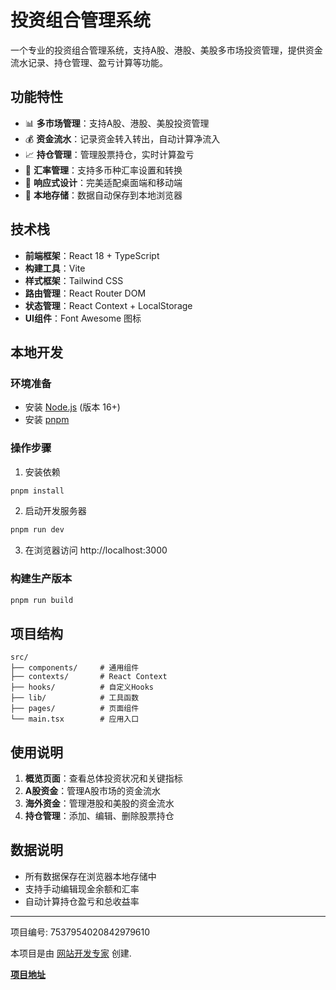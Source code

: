 # 投资组合管理系统

一个专业的投资组合管理系统，支持A股、港股、美股多市场投资管理，提供资金流水记录、持仓管理、盈亏计算等功能。

## 功能特性

- 📊 **多市场管理**：支持A股、港股、美股投资管理
- 💰 **资金流水**：记录资金转入转出，自动计算净流入
- 📈 **持仓管理**：管理股票持仓，实时计算盈亏
- 💱 **汇率管理**：支持多币种汇率设置和转换
- 📱 **响应式设计**：完美适配桌面端和移动端
- 💾 **本地存储**：数据自动保存到本地浏览器

## 技术栈

- **前端框架**：React 18 + TypeScript
- **构建工具**：Vite
- **样式框架**：Tailwind CSS
- **路由管理**：React Router DOM
- **状态管理**：React Context + LocalStorage
- **UI组件**：Font Awesome 图标

## 本地开发

### 环境准备

- 安装 [Node.js](https://nodejs.org/en) (版本 16+)
- 安装 [pnpm](https://pnpm.io/installation)

### 操作步骤

1. 安装依赖
```sh
pnpm install
```

2. 启动开发服务器
```sh
pnpm run dev
```

3. 在浏览器访问 http://localhost:3000

### 构建生产版本

```sh
pnpm run build
```

## 项目结构

```
src/
├── components/     # 通用组件
├── contexts/       # React Context
├── hooks/          # 自定义Hooks
├── lib/            # 工具函数
├── pages/          # 页面组件
└── main.tsx        # 应用入口
```

## 使用说明

1. **概览页面**：查看总体投资状况和关键指标
2. **A股资金**：管理A股市场的资金流水
3. **海外资金**：管理港股和美股的资金流水
4. **持仓管理**：添加、编辑、删除股票持仓

## 数据说明

- 所有数据保存在浏览器本地存储中
- 支持手动编辑现金余额和汇率
- 自动计算持仓盈亏和总收益率

---

项目编号: 7537954020842979610

本项目是由 [网站开发专家](https://space.coze.cn/) 创建.

[**项目地址**](https://space.coze.cn/task/7537954020842979610)
